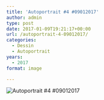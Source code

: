 ```yaml
---
title: 'Autoportrait #4 #09012017'
author: admin
type: post
date: 2017-01-09T19:21:17+00:00
url: /autoportrait-4-09012017/
categories:
  - Dessin
  - Autoportrait
years:
  - 2017
format: image

---
```

![Autoportrait #4 #09012017](./Autoportrait_4.jpg)